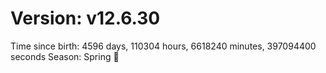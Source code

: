 # Version: v12.6.30
Time since birth: 4596 days, 110304 hours, 6618240 minutes, 397094400 seconds
Season: Spring 🌸
